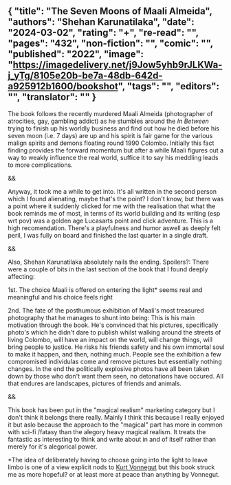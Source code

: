 {
 "title": "The Seven Moons of Maali Almeida",
 "authors": "Shehan Karunatilaka",
 "date": "2024-03-02",
 "rating": "+",
 "re-read": "",
 "pages": "432",
 "non-fiction": "",
 "comic": "",
 "published": "2022",
 "image": "https://imagedelivery.net/j9Jow5yhb9rJLKWa-j_yTg/8105e20b-be7a-48db-642d-a925912b1600/bookshot",
 "tags": "",
 "editors": "",
 "translator": ""
}
---
The book follows the recently murdered Maali Almeida (photographer of atrocities, gay, gambling addict) as he stumbles around the _In Between_ trying to finish up his worldly business and find out how he died before his seven moon (i.e. 7 days) are up and his spirit is fair game for the various malign spirits and demons floating round 1990 Colombo. Initially this fact finding provides the forward momentum but after a while Maali figures out a way to weakly influence the real world, suffice it to say his meddling leads to more complications. 

&&

Anyway, it took me a while to get into. It's all written in the second person which I found alienating, maybe that's the point? I don't know, but there was a point where it suddenly clicked for me with the realisation that what the book reminds me of most, in terms of its world building and its writing (esp wrt pov) was a golden age Lucasarts point and click adventure. This is a high recomendation. There's a playfulness and humor aswell as deeply felt peril, I was fully on board and finished the last quarter in a single draft.

&& 

Also, Shehan Karunatilaka absolutely nails the ending. Spoilers?: There were a couple of bits in the last section of the book that I found deeply affecting: 

1st. The choice Maali is offered on entering the light* seems real and meaningful and his choice feels right 

2nd. The fate of the posthumous exhibition of Maali's most treasured photography that he manages to shunt into being: This is his main motivation through the book. He's convinced that his pictures, specifically photo's which he didn't dare to publish whilst walking around the streets of living Colombo, will have an impact on the world, will change things, will bring people to justice. He risks his friends safety and his own immortal soul to make it happen, and then, nothing much. People see the exhibition a few compromised individulas come and remove pictures but essentially nothing changes. In the end the politically explosive photos have all been taken down by those who don't want them seen, no detonations have occured. All that endures are landscapes, pictures of friends and animals.

&& 

This book has been put in the "magical realism" marketing category but I don't think it belongs there really. Mainly I think this because I really enjoyed it but aslo because the approach to the "magical" part has more in common with sci-fi /fatasy than the alegory heavy magical realism. It treats the fantastic as interesting to think and write about in and of itself rather than merely for it's alegorical power.

\*The idea of deliberately having to choose going into the light to leave limbo is one of a view explicit nods to [Kurt Vonnegut](author-Kurt-Vonnegut) but this book struck me as more hopeful? or at least more at peace than anything by Vonnegut.
